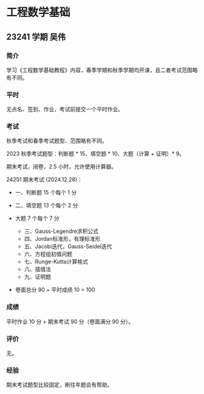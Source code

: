 # 工程数学基础

## 23241 学期 吴伟

### 简介

学习《工程数学基础教程》内容，春季学期和秋季学期均开课，且二者考试范围略有不同。

### 平时

无点名、签到、作业，考试前提交一个平时作业。

### 考试

秋季考试和春季考试题型、范围略有不同。

2023 秋季考试题型：判断题 * 15、填空题 * 10、大题（计算 + 证明）* 9。

期末考试，闭卷，2.5 小时，允许使用计算器。

24251 期末考试 (2024.12.28)：

- 一、判断题 15 个每个 1 分
- 二、填空题 13 个每个 2 分
- 大题 7 个每个 7 分
    - 三、Gauss-Legendre求积公式
    - 四、Jordan标准形，有理标准形
    - 五、Jacobi迭代，Gauss-Seidel迭代
    - 六、方程组初值问题
    - 七、Runge-Kutta计算格式
    - 八、插值法
    - 九、证明题

- 卷面总分 90 + 平时成绩 10 = 100

### 成绩

平时作业 10 分 + 期末考试 90 分（卷面满分 90 分）。

### 评价

无。

### 经验

期末考试题型比较固定，刷往年题会有帮助。